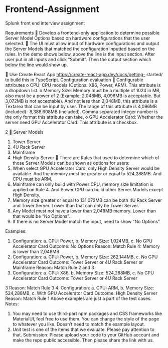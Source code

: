 # Frontend-Assignment

Splunk front end interview assignment

Requirements
 Develop a frontend-only application to determine possible Server
Model Options based on hardware configurations that the user
selected.
 The UI must allow input of hardware configurations and output the
Server Models that matched the configuration inputted based on
the rules.
In the demo shows below, above the line is the input section. After
user put in all inputs and click “Submit”. Then the output section
which below the line would show up.

 Use Create React App https://create-react-app.dev/docs/getting-
started/ to build this in TypeScript.
Configuration evaluation
 Configurable attributes
o CPU: CPU models (Options: X86, Power, ARM). This
attribute is a dropdown list.
o Memory Size: Memory must be a multiple of 1024 in MB,
also must be a power of 2 (Example: 2,048MB, 4,096MB is
acceptable. But 3,072MB is not acceptable). And not less
than 2,048MB, this attribute is a Textarea that can be input
by user. The range of this attribute is 4,096MB (included)-
8,388,608MB (included). Comma separated integer number
is the only format this attribute can take.
o GPU Accelerator Card: Whether the server need GPU
Accelerator Card. This attribute is a checkbox.

2
 Server Models

1. Tower Server
2. 4U Rack Server
3. Mainframe
4. High Density Server
    There are Rules that used to determine which of those Server
   Models can be shown as options for users:
5. When select GPU Accelerator Card, only High Density
   Server would be available. And the memory must be greater
   or equal to 524,288MB. And CPU must be ARM.
6. Mainframe can only build with Power CPU, memory size
   limitation is applied on Rule 4. And Power CPU can build
   other Server Models except High Density.
7. Memory size greater or equal to 131,072MB can be both 4U
   Rack Server and Tower Server. Lower than that can only be
   Tower Server.
8. Any Model must not have a lower than 2,048MB memory.
   Lower than that would be “No Options”.
9. If there is no Server Model match the input, need to show
   “No Options”

Examples:

1. Configuration:
   a. CPU: Power,
   b. Memory Size: 1,024MB,
   c. No GPU Accelerator Card
   Outcome:
   No Options
   Reason:
   Match Rule 4: Memory is lower than 2,048MB
2. Configuration:
   a. CPU: Power,
   b. Memory Size: 262,144MB,
   c. No GPU Accelerator Card
   Outcome:
   Tower Server or 4U Rack Server or Mainframe
   Reason:
   Match Rule 2 and 3
3. Configuration:
   a. CPU: X86,
   b. Memory Size: 524,288MB,
   c. No GPU Accelerator Card
   Outcome:
   Tower Server or 4U Rack Server

3
Reason:
Match Rule 3 4. Configuration:
a. CPU: ARM,
b. Memory Size: 524,288MB,
c. With GPU Accelerator Card
Outcome:
High Density Server
Reason:
Match Rule 1
Above examples are just a part of the test cases.
Notes:

1. You may need to use third-part npm packages and CSS
   frameworks like MaterialUI, feel free to use them. You can change
   the style of the page to whatever you like. Doesn’t need to match
   the example layout.
2. Unit test is one of the items that we evaluate. Please pay attention
   to that.
   Submission:
   Please upload your code to your GitHub account and make the repo
   public accessible. Then please share the link with us.
